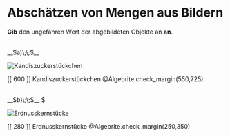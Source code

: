 <!--
version:  0.0.1

language: de

@style
main > *:not(:last-child) {
  margin-bottom: 3rem;
}

input {
    text-align: center;
}

.flex-container {
    display: flex;
    flex-wrap: wrap;
    align-items: stretch;
    gap: 20px;
}

.flex-child {
    flex: 1;
    min-width: 350px;
    margin-right: 20px;
}

@media (max-width: 400px) {
    .flex-child {
        flex: 100%;
        margin-right: 0;
    }
}
@end

formula: \carry   \textcolor{red}{\scriptsize #1}
formula: \digit   \rlap{\carry{#1}}\phantom{#2}#2
formula: \permil  \text{‰}

import: https://raw.githubusercontent.com/LiaTemplates/Tikz-Jax/main/README.md

script: https://cdn.jsdelivr.net/gh/LiaTemplates/Tikz-Jax@main/dist/index.js
import: https://raw.githubusercontent.com/liaTemplates/algebrite/master/README.md


tags: Überschlagen, sehr leicht, sehr niedrig, Angeben

comment: Kannst du einschätzen wie viele Objekte auf dem Bild abgebildet sind? 

author: Martin Lommatzsch

-->




# Abschätzen von Mengen aus Bildern

**Gib** den ungefähren Wert der abgebildeten Objekte an **an**.

<section class="flex-container">

<div class="flex-child">
<br>
__$a)\;\;$__

![Kandiszuckerstückchen](https://mint-the-gap.github.io/Aufgabensammlung/pics/circa9.jpg)

[[ 600  ]] Kandiszuckerstückchen
@Algebrite.check_margin(550,725)
<br>
</div>
<div class="flex-child">
<br>
__$b)\;\;$__ $

![Erdnusskernstücke](https://mint-the-gap.github.io/Aufgabensammlung/pics/circa10.jpg)

[[ 280  ]] Erdnusskernstücke
@Algebrite.check_margin(250,350)
<br>
</div> 
</section>
<br>
<br>
<br>
<br>

